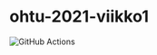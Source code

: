 # ohtu-2021-viikko1

![GitHub Actions](https://github.com/mluukkai/ohtu-viikko1-s2020/workflows/Java%20CI%20with%20Gradle/badge.svg)
